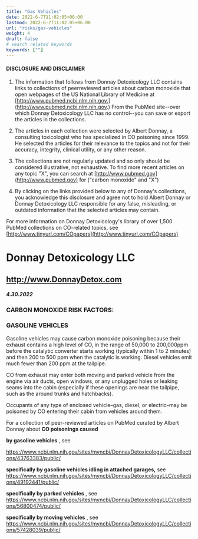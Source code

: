 ```yaml
---
title: "Gas Vehicles"
date: 2022-6-7T11:02:05+06:00
lastmod: 2022-6-7T11:02:05+06:00
url: "risks/gas-vehicles"
weight: 4
draft: false
# search related keywords
keywords: [""]
---
```


#### DISCLOSURE AND DISCLAIMER 

1) The information that follows from Donnay Detoxicology LLC contains links to collections of peerreviewed articles about carbon monoxide that open webpages of the US National Library of Medicine at [http://www.pubmed.ncbi.nlm.nih.gov.](http://www.pubmed.ncbi.nlm.nih.gov.) From the PubMed site--over which Donnay Detoxicology LLC has no control--you can save or export the articles in the collections. 

2) The articles in each collection were selected by Albert Donnay, a consulting toxicologist who has specialized in CO poisoning since 1999. He selected the articles for their relevance to the topics and not for their accuracy, integrity, clinical utility, or any other reason. 

3) The collections are not regularly updated and so only should be considered illustrative, not exhaustive. To find more recent articles on any topic "X", you can search at [http://www.pubmed.gov](http://www.pubmed.gov) for ("carbon monoxide" and "X") 

4) By clicking on the links provided below to any of Donnay's collections, you acknowledge this disclosure and agree not to hold Albert Donnay or Donnay Detoxicology LLC responsible for any false, misleading, or outdated information that the selected articles may contain. 

For more information on Donnay Detoxicology's library of over 1,500 PubMed collections on CO-related topics, see [http://www.tinyurl.com/COpapers](http://www.tinyurl.com/COpapers) 


# Donnay Detoxicology LLC 

## http://www.DonnayDetox.com 

##### 4.30.2022 

### CARBON MONOXIDE RISK FACTORS: 

### GASOLINE VEHICLES 

Gasoline vehicles may cause carbon monoxide poisoning because their exhaust contains a high level of CO, in the range of 50,000 to 200,000ppm before the catalytic converter starts working (typically within 1 to 2 minutes) and then 200 to 500 ppm when the catalytic is working. Diesel vehicles emit much fewer than 200 ppm at the tailpipe. 

CO from exhaust may enter both moving and parked vehicle from the engine via air ducts, open windows, or any unplugged holes or leaking seams into the cabin (especially if these openings are near the tailpipe, such as the around trunks and hatchbacks). 

Occupants of any type of enclosed vehicle–gas, diesel, or electric–may be poisoned by CO entering their cabin from vehicles around them. 

For a collection of peer-reviewed articles on PubMed curated by Albert Donnay about **CO poisonings caused** 

**by gasoline vehicles** , see 

https://www.ncbi.nlm.nih.gov/sites/myncbi/DonnayDetoxicologyLLC/collections/43763383/public/ 

**specifically by gasoline vehicles idling in attached garages,** see https://www.ncbi.nlm.nih.gov/sites/myncbi/DonnayDetoxicologyLLC/collections/49192441/public/ 

**specifically by parked vehicles** , see https://www.ncbi.nlm.nih.gov/sites/myncbi/DonnayDetoxicologyLLC/collections/56800474/public/ 

**specifically by moving vehicles** , see https://www.ncbi.nlm.nih.gov/sites/myncbi/DonnayDetoxicologyLLC/collections/57428039/public/ 


